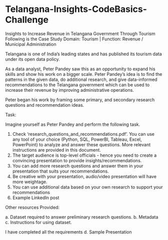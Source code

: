 # Telangana-Insights-CodeBasics-Challenge
Insights to Increase Revenue in Telangana Government Through Tourism
Following is the Case Study
Domain:  Tourism | Function: Revenue / Municipal Administration

Telangana is one of India’s leading states and has published its tourism data under its open data policy.

As a data analyst, Peter Pandey saw this as an opportunity to expand his skills and show his work on a bigger scale. Peter Pandey’s idea is to find the patterns in the given data, do additional research, and give data-informed recommendations to the Telangana government which can be used to increase their revenue by improving administrative operations.
 
Peter began his work by framing some primary, and secondary research questions and recommendation ideas.

Task:

Imagine yourself as Peter Pandey and perform the following task.

1.    Check ‘research_questions_and_recommendations.pdf’. You can use any tool of your choice (Python, SQL, PowerBI, Tableau, Excel, PowerPoint) to analyze and answer these questions. More relevant instructions are provided in this document.
2.    The target audience is top-level officials - hence you need to create a convincing presentation to provide insights/recommendations.
3.    You can add more research questions and answer them in your presentation that suits your recommendations.
4.    Be creative with your presentation, audio/video presentation will have more weightage.
5.    You can use additional data based on your own research to support your recommendations
6.    Example LinkedIn post 

Other resources Provided:

a.    Dataset required to answer preliminary research questions.
b.    Metadata
c.    Instructions for using dataset.

I have completed all the requirements
d.    Sample Presentation
